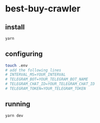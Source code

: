 # best-buy-crawler

## install

```sh
yarn
```

## configuring

```sh
touch .env
# add the following lines
# INTERVAL_MS=YOUR_INTERVAL
# TELEGRAM_BOT=YOUR_TELEGRAM_BOT_NAME
# TELEGRAM_CHAT_ID=YOUR_TELEGRAM_CHAT_ID
# TELEGRAM_TOKEN=YOUR_TELEGRAM_TOKEN
```

## running

```sh
yarn dev
```
